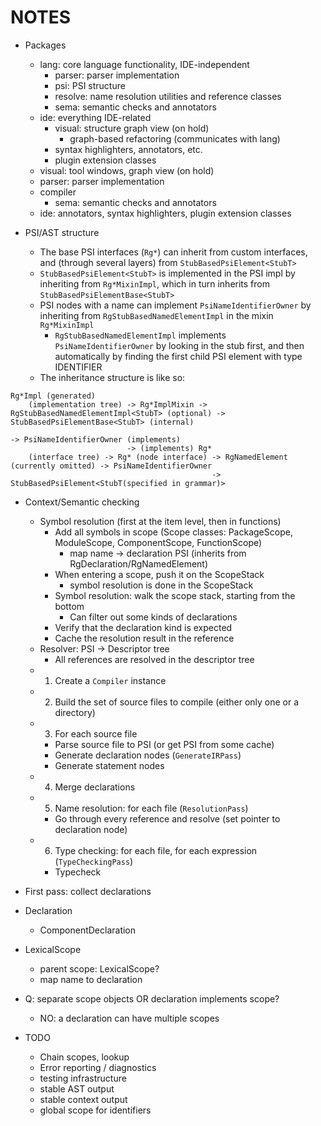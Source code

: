 # NOTES

* Packages
    * lang: core language functionality, IDE-independent
        * parser: parser implementation
        * psi: PSI structure
        * resolve: name resolution utilities and reference classes
        * sema: semantic checks and annotators
    * ide: everything IDE-related
        * visual: structure graph view (on hold)
            * graph-based refactoring (communicates with lang)
        * syntax highlighters, annotators, etc.
        * plugin extension classes
    * visual: tool windows, graph view (on hold)
    * parser: parser implementation
    * compiler
        * sema: semantic checks and annotators
    * ide: annotators, syntax highlighters, plugin extension classes

* PSI/AST structure
    * The base PSI interfaces (`Rg*`) can inherit from custom interfaces, and (through several layers) from `StubBasedPsiElement<StubT>`
    * `StubBasedPsiElement<StubT>` is implemented in the PSI impl by inheriting from `Rg*MixinImpl`, which in turn inherits from `StubBasedPsiElementBase<StubT>`
    * PSI nodes with a name can implement `PsiNameIdentifierOwner` by inheriting from `RgStubBasedNamedElementImpl` in the mixin `Rg*MixinImpl`
        * `RgStubBasedNamedElementImpl` implements `PsiNameIdentifierOwner` by looking in the stub first, and then automatically by finding the first child PSI element with type IDENTIFIER
    * The inheritance structure is like so:
```
Rg*Impl (generated)
    (implementation tree) -> Rg*ImplMixin -> RgStubBasedNamedElementImpl<StubT> (optional) -> StubBasedPsiElementBase<StubT> (internal)
                                                                                           -> PsiNameIdentifierOwner (implements)
                          -> (implements) Rg*
    (interface tree) -> Rg* (node interface) -> RgNamedElement (currently omitted) -> PsiNameIdentifierOwner
                                             -> StubBasedPsiElement<StubT(specified in grammar)>
```

* Context/Semantic checking
    * Symbol resolution (first at the item level, then in functions)
        * Add all symbols in scope (Scope classes: PackageScope, ModuleScope, ComponentScope, FunctionScope)
            * map name -> declaration PSI (inherits from RgDeclaration/RgNamedElement)
        * When entering a scope, push it on the ScopeStack
            * symbol resolution is done in the ScopeStack
        * Symbol resolution: walk the scope stack, starting from the bottom
            * Can filter out some kinds of declarations
        * Verify that the declaration kind is expected
        * Cache the resolution result in the reference
    * Resolver: PSI -> Descriptor tree
        * All references are resolved in the descriptor tree
    * 1. Create a `Compiler` instance
    * 2. Build the set of source files to compile (either only one or a directory)
    * 3. For each source file
        * Parse source file to PSI (or get PSI from some cache)
        * Generate declaration nodes (`GenerateIRPass`)
        * Generate statement nodes
    * 4. Merge declarations
    * 5. Name resolution: for each file (`ResolutionPass`)
        * Go through every reference and resolve (set pointer to declaration node)
    * 6. Type checking: for each file, for each expression (`TypeCheckingPass`)
        * Typecheck

* First pass: collect declarations

* Declaration
    * ComponentDeclaration
* LexicalScope
    * parent scope: LexicalScope?
    * map name to declaration
* Q: separate scope objects OR declaration implements scope?
    * NO: a declaration can have multiple scopes

* TODO
    * Chain scopes, lookup
    * Error reporting / diagnostics
    * testing infrastructure
    * stable AST output
    * stable context output
    * global scope for identifiers